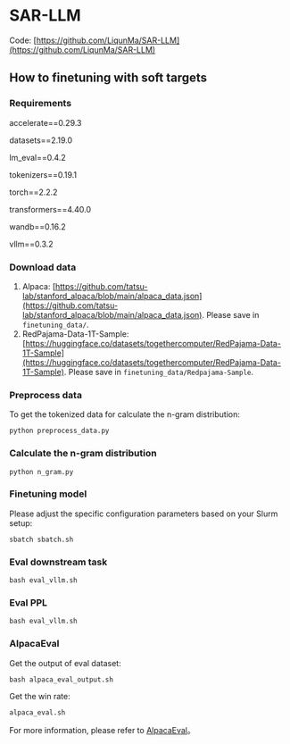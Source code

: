 # SAR-LLM
Code: [https://github.com/LiqunMa/SAR-LLM](https://github.com/LiqunMa/SAR-LLM)

## How to finetuning with soft targets

### Requirements
accelerate==0.29.3

datasets==2.19.0

lm_eval==0.4.2

tokenizers==0.19.1

torch==2.2.2

transformers==4.40.0

wandb==0.16.2

vllm==0.3.2

### Download data
1. Alpaca: [https://github.com/tatsu-lab/stanford_alpaca/blob/main/alpaca_data.json](https://github.com/tatsu-lab/stanford_alpaca/blob/main/alpaca_data.json). Please save in `finetuning_data/`.
2. RedPajama-Data-1T-Sample: [https://huggingface.co/datasets/togethercomputer/RedPajama-Data-1T-Sample](https://huggingface.co/datasets/togethercomputer/RedPajama-Data-1T-Sample). Please save in `finetuning_data/Redpajama-Sample`.

### Preprocess data
To get the tokenized data for calculate the n-gram distribution:

`python preprocess_data.py` 

### Calculate the n-gram distribution
`python n_gram.py`

### Finetuning model
Please adjust the specific configuration parameters based on your Slurm setup:

`sbatch sbatch.sh`

### Eval downstream task
`bash eval_vllm.sh`

### Eval PPL
`bash eval_vllm.sh`

### AlpacaEval
Get the output of eval dataset:

`bash alpaca_eval_output.sh`

Get the win rate:

`alpaca_eval.sh`

For more information, please refer to [AlpacaEval](https://github.com/tatsu-lab/alpaca_eval)。
